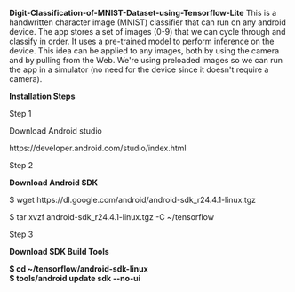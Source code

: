 **Digit-Classification-of-MNIST-Dataset-using-Tensorflow-Lite**
This is a handwritten character image (MNIST) classifier that can run on any android device. The app stores a set of images (0-9) that we can cycle through and classify in order. It uses a pre-trained model to perform inference on the device. This idea can be applied to any images, both by using the camera and by pulling from the Web. We're using preloaded images so we can run the app in a simulator (no need for the device since it doesn't require a camera).
<p><b> Installation Steps</b></p>
<p>Step 1</p>
<p>Download Android studio</p>
<p>https://developer.android.com/studio/index.html</p>
<p>Step 2</p>
<p><b>Download Android SDK</b></p>
<p>$ wget https://dl.google.com/android/android-sdk_r24.4.1-linux.tgz</p>
<p>$ tar xvzf android-sdk_r24.4.1-linux.tgz -C ~/tensorflow</p>
<p>Step 3</p>
<p><b>Download SDK Build Tools</p>
<p>$ cd ~/tensorflow/android-sdk-linux<br>
   $ tools/android update sdk --no-ui</p>  

